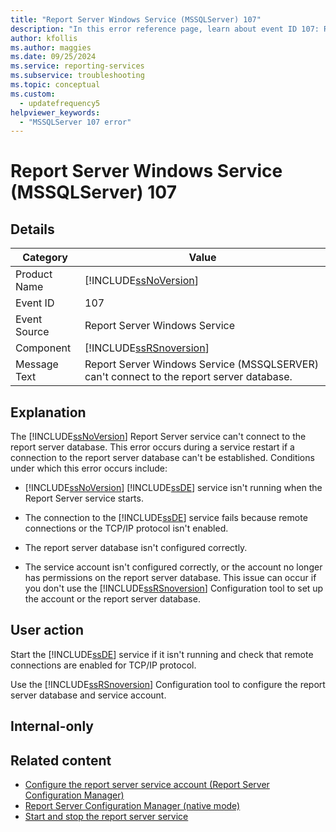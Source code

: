 ```yaml
---
title: "Report Server Windows Service (MSSQLServer) 107"
description: "In this error reference page, learn about event ID 107: Report Server Windows Service (SQL Server) can't connect to the report server database."
author: kfollis
ms.author: maggies
ms.date: 09/25/2024
ms.service: reporting-services
ms.subservice: troubleshooting
ms.topic: conceptual
ms.custom:
  - updatefrequency5
helpviewer_keywords:
  - "MSSQLServer 107 error"
---
```

# Report Server Windows Service (MSSQLServer) 107
    
## Details  
  
|Category|Value|  
|-|-|  
|Product Name|[!INCLUDE[ssNoVersion](../../includes/ssnoversion-md.md)]|  
|Event ID|107|  
|Event Source|Report Server Windows Service|  
|Component|[!INCLUDE[ssRSnoversion](../../includes/ssrsnoversion-md.md)]|  
|Message Text|Report Server Windows Service (MSSQLSERVER) can't connect to the report server database.|  
  
## Explanation  
 The [!INCLUDE[ssNoVersion](../../includes/ssnoversion-md.md)] Report Server service can't connect to the report server database. This error occurs during a service restart if a connection to the report server database can't be established. Conditions under which this error occurs include:  
  
-   [!INCLUDE[ssNoVersion](../../includes/ssnoversion-md.md)] [!INCLUDE[ssDE](../../includes/ssde-md.md)] service isn't running when the Report Server service starts.  
  
-   The connection to the [!INCLUDE[ssDE](../../includes/ssde-md.md)] service fails because remote connections or the TCP/IP protocol isn't enabled.  
  
-   The report server database isn't configured correctly.  
  
-   The service account isn't configured correctly, or the account no longer has permissions on the report server database. This issue can occur if you don't use the [!INCLUDE[ssRSnoversion](../../includes/ssrsnoversion-md.md)] Configuration tool to set up the account or the report server database.  
  
## User action  
 Start the [!INCLUDE[ssDE](../../includes/ssde-md.md)] service if it isn't running and check that remote connections are enabled for TCP/IP protocol.  
  
 Use the [!INCLUDE[ssRSnoversion](../../includes/ssrsnoversion-md.md)] Configuration tool to configure the report server database and service account.  
  
## Internal-only  
  
## Related content

- [Configure the report server service account &#40;Report Server Configuration Manager&#41;](../../reporting-services/install-windows/configure-the-report-server-service-account-ssrs-configuration-manager.md)
- [Report Server Configuration Manager &#40;native mode&#41;](../../reporting-services/install-windows/reporting-services-configuration-manager-native-mode.md)
- [Start and stop the report server service](../../reporting-services/report-server/start-and-stop-the-report-server-service.md)
